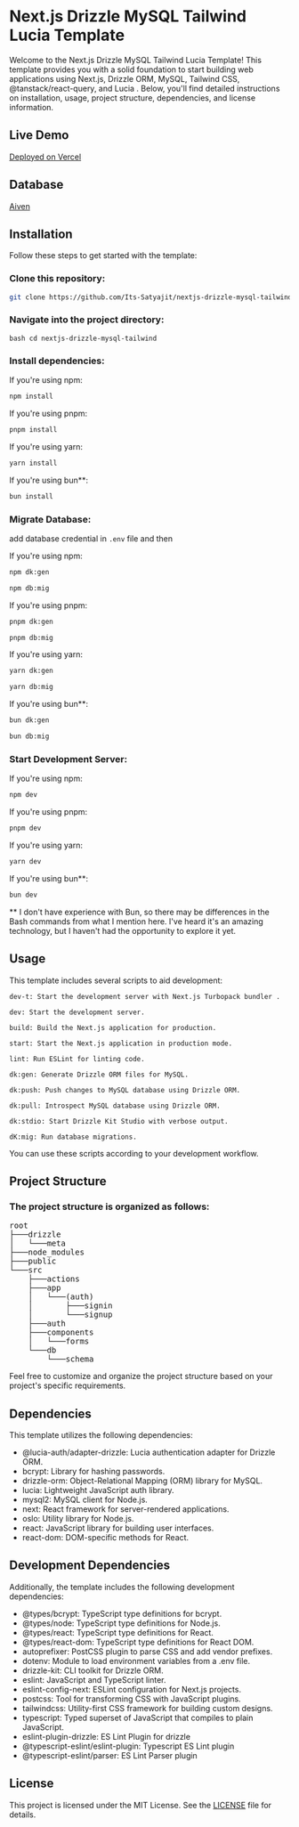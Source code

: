 # Next.js Drizzle MySQL Tailwind Lucia Template

Welcome to the Next.js Drizzle MySQL Tailwind Lucia Template! This template provides you with a solid foundation to start building web applications using Next.js, Drizzle ORM, MySQL, Tailwind CSS, @tanstack/react-query, and Lucia . Below, you'll find detailed instructions on installation, usage, project structure, dependencies, and license information.

## Live Demo

[Deployed on Vercel](https://nextjs-drizzle-mysql-tailwind.vercel.app)

## Database

[Aiven](https://aiven.io/)

## Installation

Follow these steps to get started with the template:

### Clone this repository:

```bash
git clone https://github.com/Its-Satyajit/nextjs-drizzle-mysql-tailwind.git
```

### Navigate into the project directory:

`bash
cd nextjs-drizzle-mysql-tailwind
`

### Install dependencies:

If you're using npm:

```bash
npm install
```

If you're using pnpm:

```bash
pnpm install
```

If you're using yarn:

```bash
yarn install
```

If you're using bun\*\*:

```bash
bun install
```

### Migrate Database:

add database credential in `.env` file and then

If you're using npm:

```bash
npm dk:gen
```

```bash
npm db:mig
```

If you're using pnpm:

```bash
pnpm dk:gen
```

```bash
pnpm db:mig
```

If you're using yarn:

```bash
yarn dk:gen
```

```bash
yarn db:mig
```

If you're using bun\*\*:

```bash
bun dk:gen
```

```bash
bun db:mig
```

### Start Development Server:

If you're using npm:

```bash
npm dev
```

If you're using pnpm:

```bash
pnpm dev
```

If you're using yarn:

```bash
yarn dev
```

If you're using bun\*\*:

```bash
bun dev
```

\*\*
I don't have experience with Bun, so there may be differences in the Bash commands from what I mention here. I've heard it's an amazing technology, but I haven't had the opportunity to explore it yet.

## Usage

This template includes several scripts to aid development:

`dev-t: Start the development server with Next.js Turbopack bundler .`

`dev: Start the development server.`

`build: Build the Next.js application for production.`

`start: Start the Next.js application in production mode.`

`lint: Run ESLint for linting code.`

`dk:gen: Generate Drizzle ORM files for MySQL.`

`dk:push: Push changes to MySQL database using Drizzle ORM.`

`dk:pull: Introspect MySQL database using Drizzle ORM.`

`dk:stdio: Start Drizzle Kit Studio with verbose output.`

`dK:mig: Run database migrations.`

You can use these scripts according to your development workflow.

## Project Structure

### The project structure is organized as follows:

<pre>
root
├───drizzle
│   └───meta
├───node_modules
├───public
└───src
    ├───actions
    ├───app
    │   └───(auth)
    │       ├───signin
    │       └───signup
    ├───auth
    ├───components
    │   └───forms
    └───db
        └───schema
</pre>

Feel free to customize and organize the project structure based on your project's specific requirements.

## Dependencies

This template utilizes the following dependencies:

-   @lucia-auth/adapter-drizzle: Lucia authentication adapter for Drizzle ORM.
-   bcrypt: Library for hashing passwords.
-   drizzle-orm: Object-Relational Mapping (ORM) library for MySQL.
-   lucia: Lightweight JavaScript auth library.
-   mysql2: MySQL client for Node.js.
-   next: React framework for server-rendered applications.
-   oslo: Utility library for Node.js.
-   react: JavaScript library for building user interfaces.
-   react-dom: DOM-specific methods for React.

## Development Dependencies

Additionally, the template includes the following development dependencies:

-   @types/bcrypt: TypeScript type definitions for bcrypt.
-   @types/node: TypeScript type definitions for Node.js.
-   @types/react: TypeScript type definitions for React.
-   @types/react-dom: TypeScript type definitions for React DOM.
-   autoprefixer: PostCSS plugin to parse CSS and add vendor prefixes.
-   dotenv: Module to load environment variables from a .env file.
-   drizzle-kit: CLI toolkit for Drizzle ORM.
-   eslint: JavaScript and TypeScript linter.
-   eslint-config-next: ESLint configuration for Next.js projects.
-   postcss: Tool for transforming CSS with JavaScript plugins.
-   tailwindcss: Utility-first CSS framework for building custom designs.
-   typescript: Typed superset of JavaScript that compiles to plain JavaScript.
-   eslint-plugin-drizzle: ES Lint Plugin for drizzle
-   @typescript-eslint/eslint-plugin: Typescript ES Lint plugin
-   @typescript-eslint/parser: ES Lint Parser plugin

## License

This project is licensed under the MIT License. See the [LICENSE](https://github.com/Its-Satyajit/nextjs-drizzle-mysql-tailwind/blob/main/LICENSE) file for details.
